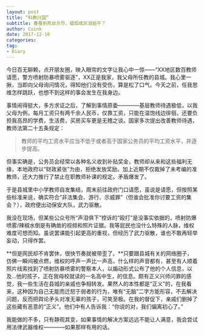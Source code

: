 ```yaml
---
layout: post
title: “科教兴国”
subtitle: 春蚕到死丝方尽，蜡炬成灰泪始干？
author: Coink
date: 2017-12-10
categories:
tag:
- Diary
---
```


今日百无聊赖，点开朋友圈，映入眼帘的文字让我心中一惊——“XX地区数百教师请愿，警方喷射防暴喷雾驱逐”，XX正是我家，我父母所任教的县城。我心里一揪，当即向父母询问情况，得知他们没有受伤，算是松了口气。今天之前，任我思维怎样跳跃，也想不到这样的事会发生在我身边。

事情闹得挺大，多方求证之后，了解到事情原委————基层教师待遇极低，以我父母为例，每月工资只有两千余人民币，仅靠工资，只能在温饱线边徘徊，还要负担我高昂的学费，生活费，买房买车更是无稽之谈。国家多次提出改善教师待遇，教师法第二十五条规定：

> 教师的平均工资水平应当不低于或者高于国家公务员的平均工资水平，并逐步提高。

但事实确是，公务员会经常以各种名义收到补贴奖金，教师却从来和这些福利无缘，本地政府以“财政紧张”为由，拒绝发放奖励。加上近期不仅裁掉了未考编的准教师，还大力推行了禁止在职教师补课的规定。矛盾爆发了。

于是县城里中小学教师自发集结，周末前往政府门口请愿，虽说是请愿，但按照某些标准来说，确实符合“非法集会、游行、示威罪”（但谁会批准你讨要工资的集会？），政府便出动保安大队，武力驱散。

我没在现场，但某些公众号所“声泪俱下”控诉的“殴打”是没事实依据的，喷射防爆喷雾/辣椒水倒是有确凿的视频和照片证据。我等屁民也没什么特殊的人脉，维权难度可想而知。虽说罢课能引起更高的重视，但经历了武力驱散，谁也不敢再轻举妄动，只得作罢。

**但是网民却不肯罢休，很快节奏就被带歪了。**只要跟县城有关的网络圈子，仿佛一瞬间被点燃，维权的呼声一声比一声高，什么样的声音都有，甚至有人顺着照片线索找到了喷射防暴喷雾的警察本人，以煽动形式公布了他的个人信息，以及...他的孩子，正在我母校就读的一名高中生，的信息。颇有正义兴师问罪的感觉，我一些生活在县城的亲戚也争相转发。果然人的本性都是“正义”的，在我看来，这种因为自己无能而迁怒于弱者的行为，唯有“无脑”二字方能形容，不去解决问题，反而把舆论矛头对准无辜的孩子，可笑至极。在我的督促下，亲戚们删掉了这些藏有恶意的“正义”。他们中有人告诉我：“你说的对，我们偏离初心了。”

我能做的不多，只有静观其变，如果事情的解决方案远远不能让人满意，我会尝试用法律武器维权————如果那样有用的话。
